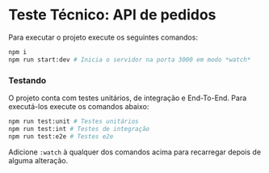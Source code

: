 # Teste Técnico: API de pedidos

Para executar o projeto execute os seguintes comandos:

```bash
npm i
npm run start:dev # Inicia o servidor na porta 3000 em modo *watch*
```

### Testando
O projeto conta com testes unitários, de integração e End-To-End. Para executá-los execute os comandos abaixo:

```bash
npm run test:unit # Testes unitários
npm run test:int # Testes de integração
npm run test:e2e # Testes e2e
```

Adicione `:watch` à qualquer dos comandos acima para recarregar depois de alguma alteração.